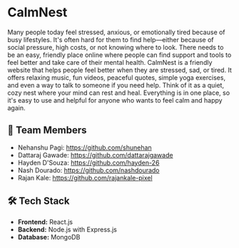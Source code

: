 # CalmNest
Many people today feel stressed, anxious, or emotionally tired because of busy lifestyles. It's often hard for them to find help—either because of social pressure, high costs, or not knowing where to look. There needs to be an easy, friendly place online where people can find support and tools to feel better and take care of their mental health.
CalmNest is a friendly website that helps people feel better when they are stressed, sad, or tired. It offers relaxing music, fun videos, peaceful quotes, simple yoga exercises, and even a way to talk to someone if you need help.
Think of it as a quiet, cozy nest where your mind can rest and heal. Everything is in one place, so it's easy to use and helpful for anyone who wants to feel calm and happy again.

## 👥 Team Members
- Nehanshu Pagi: https://github.com/shunehan
- Dattaraj Gawade: https://github.com/dattarajgawade
- Hayden D'Souza: https://github.com/hayden-26
- Nash Dourado: https://github.com/nashdourado
- Rajan Kale: https://github.com/rajankale-pixel

## 🛠 Tech Stack
- **Frontend:** React.js
- **Backend:** Node.js with Express.js
- **Database:** MongoDB
